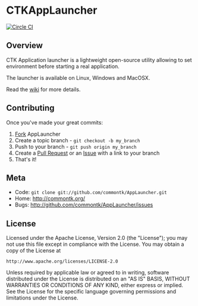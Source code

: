 CTKAppLauncher
==============

[![Circle CI](https://circleci.com/gh/commontk/AppLauncher.svg?style=svg)](https://circleci.com/gh/commontk/AppLauncher)

Overview
--------

CTK Application launcher is a lightweight open-source utility allowing to set environment before starting a real application.

The launcher is available on Linux, Windows and MacOSX.

Read the [wiki](http://www.commontk.org/index.php/Tools:_Application_launcher) for more details.

Contributing
------------

Once you've made your great commits:

1. [Fork][fk] AppLauncher
2. Create a topic branch - `git checkout -b my_branch`
3. Push to your branch - `git push origin my_branch`
4. Create a [Pull Request][pr] or an [Issue][is] with a link to your branch
5. That's it!


Meta
----

* Code: `git clone git://github.com/commontk/AppLauncher.git`
* Home: <http://commontk.org/>
* Bugs: <http://github.com/commontk/AppLauncher/issues>

License
-------

Licensed under the Apache License, Version 2.0 (the "License");
you may not use this file except in compliance with the License.
You may obtain a copy of the License at

    http://www.apache.org/licenses/LICENSE-2.0

Unless required by applicable law or agreed to in writing, software
distributed under the License is distributed on an "AS IS" BASIS,
WITHOUT WARRANTIES OR CONDITIONS OF ANY KIND, either express or implied.
See the License for the specific language governing permissions and
limitations under the License.

[fk]: http://help.github.com/forking/
[is]: http://github.com/commontk/AppLauncher/issues
[pr]: https://github.com/commontk/AppLauncher/pulls
